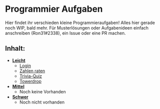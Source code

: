 # Programmier Aufgaben
  
  Hier findet ihr verschieden kleine Programmieraufgaben!
  Alles hier gerade noch WIP, bald mehr.
  Für Musterlösungen oder Aufgabenideen einfach anschreiben (Ron31#2338), ein Issue oder eine PR machen.

## Inhalt:
- [**Leicht**](aufgaben-leicht)
  - [Login](aufgaben-leicht/aufgabe01)
  - [Zahlen raten](aufgaben-leicht/aufgabe02)
  - [Trivia-Quiz](aufgaben-leicht/aufgabe03)
  - [Towerdrop](aufgaben-leicht/aufgabe04)
- [**Mittel**](aufgaben-mittel)
  - Noch keine Vorhanden
- [**Schwer**](aufgaben-schwer)
  - Noch nicht vorhanden